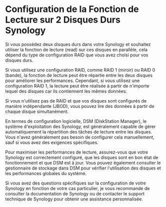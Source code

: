 # Configuration de la Fonction de Lecture sur 2 Disques Durs Synology

Si vous possédez deux disques durs dans votre Synology et souhaitez utiliser la fonction de lecture (read) sur ces disques en parallèle, cela dépend du type de configuration RAID que vous avez choisi pour vos disques durs.

Si vous utilisez une configuration RAID, comme RAID 1 (miroir) ou RAID 0 (bande), la fonction de lecture peut être répartie entre les deux disques pour améliorer les performances. Cependant, si vous utilisez une configuration RAID 1, la lecture peut être réalisée à partir de n'importe lequel des disques car ils contiennent les mêmes données.

Si vous n'utilisez pas de RAID et que vos disques sont configurés de manière indépendante (JBOD), vous pouvez lire des données à partir de chaque disque simultanément.

En termes de configuration logicielle, DSM (DiskStation Manager), le système d'exploitation des Synology, est généralement capable de gérer automatiquement la répartition des tâches de lecture entre les disques. Vous n'avez généralement pas besoin de configurer cela manuellement, sauf si vous avez des exigences spécifiques.

Pour maximiser les performances de lecture, assurez-vous que votre Synology est correctement configuré, que les disques sont en bon état de fonctionnement et que DSM est à jour. Vous pouvez également consulter le gestionnaire de stockage dans DSM pour vérifier l'utilisation des disques et les performances globales du système.

Si vous avez des questions spécifiques sur la configuration de votre Synology en fonction de votre cas particulier, je vous recommande de consulter la documentation de Synology ou de contacter le support technique de Synology pour obtenir une assistance personnalisée.
